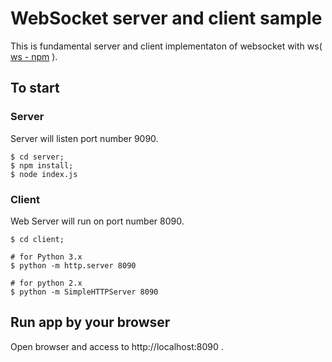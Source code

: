 # WebSocket server and client sample

This is fundamental server and client implementaton of websocket with ws( [ws - npm](https://github.com/websockets/ws) ).

## To start

### Server
Server will listen port number 9090.

```
$ cd server;
$ npm install;
$ node index.js
```

### Client
Web Server will run on port number 8090.

```
$ cd client;

# for Python 3.x
$ python -m http.server 8090

# for python 2.x
$ python -m SimpleHTTPServer 8090

```

## Run app by your browser
Open browser and access to http://localhost:8090 .
